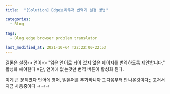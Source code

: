 ```yaml
---
title:  "[Solution] Edge브라우저 번역기 설정 벙법"

categories:
  - Blog
  
tags:
  - Blog edge browser problem translator
  
last_modified_at: 2021-10-64 T22:22:00-22:53
---
```


결론은 설정-> 언어-> "읽은 언어로 되어 있지 않은 페이지를 번역하도록 제안합니다." 활성화 해야한다
※단, 언어에 없는것만 번역 버튼이 활성화 된다.

이게 큰 문제였다 언어에 영어, 일본어를 추가하니까 그다음부터 안나온것이다;;
고쳐서 지금 사용중이다 ㅋㅋㅋ
